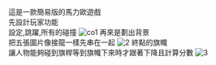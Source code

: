 這是一款簡易版的馬力歐遊戲\
先設計玩家功能\
設定,跳躍,所有的碰撞
![co1](https://github.com/user-attachments/assets/cf1af59a-7bed-43bc-be64-daea443a3848)
再來是劃出背景\
把五張圖片像接龍一樣先串在一起
![2](https://github.com/user-attachments/assets/90907191-f627-43f7-b633-5bb2d89afab8)
終點的旗幟\
讓人物能夠碰到旗桿等到旗幟下來時才跟著下降且計算分數
![3](https://github.com/user-attachments/assets/32865bf7-ccaf-4462-8d2a-de4782ef766d)
